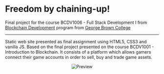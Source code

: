 # Freedom by chaining-up!

Final project for the course BCDV1006 - Full Stack Development I from [Blockchain Development](https://www.georgebrown.ca/programs/blockchain-development-program-t175/) program from [George Brown College](https://www.georgebrown.ca)

---

Static web site presented as final assignment using HTML5, CSS3 and vanilla JS. Based on the final project presented on the course BCDV1001 - Introduction to Blockchain. It consists of a platform which allows gamers connect their game accounts in order to sell, buy and trade game assets.

<div align="center">

<!-- ![Preview](https://drive.google.com/uc?export=view&id=1COyMhwCT0yFD5BNxtNr3ZJzTXHIDF34I) -->

<!-- ![Preview](https://raw.githubusercontent.com/LorranSutter/Freedom-by-chaining-up/master/site_preview.gif) -->

![Preview](../assets/site_preview.gif?raw=true)

</div>